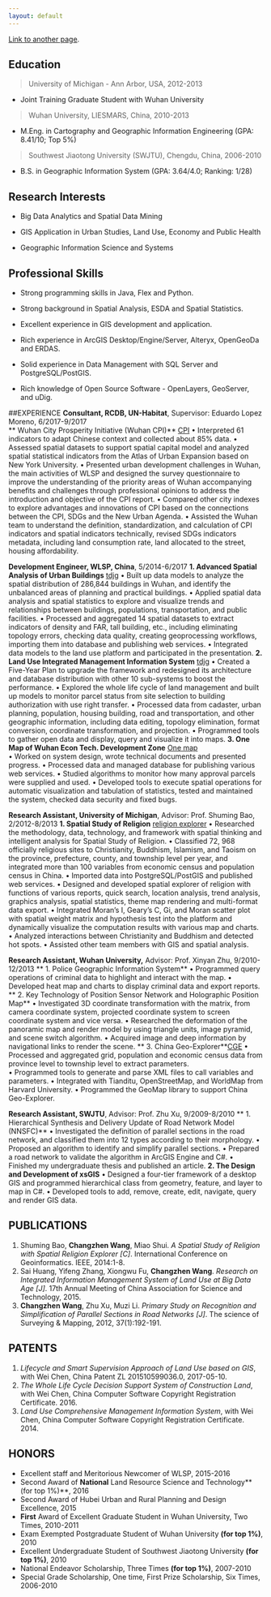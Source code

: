 ```yaml
---
layout: default
---
```


[Link to another page](another-page).


## [](#header-2)Education
> University of Michigan - Ann Arbor, USA, 2012-2013
* Joint Training Graduate Student with Wuhan University

> Wuhan University, LIESMARS, China, 2010-2013 
* M.Eng. in Cartography and Geographic Information Engineering (GPA: 8.41/10; Top 5%)

> Southwest Jiaotong University (SWJTU), Chengdu, China, 2006-2010                              
* B.S. in Geographic Information System (GPA: 3.64/4.0; Ranking: 1/28)                

## [](#header-2)Research Interests

* Big Data Analytics and Spatial Data Mining

* GIS Application in Urban Studies, Land Use, Economy and Public Health

* Geographic Information Science and Systems 

## [](#header-2)Professional Skills

*	Strong programming skills in Java, Flex and Python.

*	Strong background in Spatial Analysis, ESDA and Spatial Statistics.

*	Excellent experience in GIS development and application.

*	Rich experience in ArcGIS Desktop/Engine/Server, Alteryx, OpenGeoDa and ERDAS.

*	Solid experience in Data Management with SQL Server and PostgreSQL/PostGIS.

*	Rich knowledge of Open Source Software - OpenLayers, GeoServer, and uDig.


##EXPERIENCE
**Consultant, RCDB, UN-Habitat**, Supervisor: Eduardo Lopez Moreno, 6/2017-9/2017      
  ** Wuhan City Prosperity Initiative (Wuhan CPI)** [CPI](http://cpi.unhabitat.org/ "CPI")
•	Interpreted 61 indicators to adapt Chinese context and collected about 85% data.
•	Assessed spatial datasets to support spatial capital model and analyzed spatial statistical indicators from the Atlas of Urban Expansion based on New York University.
•	Presented urban development challenges in Wuhan, the main activities of WLSP and designed the survey questionnaire to improve the understanding of the priority areas of Wuhan accompanying benefits and challenges through professional opinions to address the introduction and objective of the CPI report. 
•	Compared other city indexes to explore advantages and innovations of CPI based on the connections between the CPI, SDGs and the New Urban Agenda. 
•	Assisted the Wuhan team to understand the definition, standardization, and calculation of CPI indicators and spatial indicators technically, revised SDGs indicators metadata, including land consumption rate, land allocated to the street, housing affordability.

**Development Engineer, WLSP, China**, 5/2014-6/2017
   **1. Advanced Spatial Analysis of Urban Buildings** [tdjg](http://tdjg.wlsp.org.cn "tdjg")
•	Built up data models to analyze the spatial distribution of 286,844 buildings in Wuhan, and identify the unbalanced areas of planning and practical buildings. 
•	Applied spatial data analysis and spatial statistics to explore and visualize trends and relationships between buildings, populations, transportation, and public facilities.
•	Processed and aggregated 14 spatial datasets to extract indicators of density and FAR, tall building, etc., including eliminating topology errors, checking data quality, creating geoprocessing workflows, importing them into database and publishing web services.
•	Integrated data models to the land use platform and participated in the presentation.
 **2. Land Use Integrated Management Information System** [tdjg](http://tdjg.wlsp.org.cn "tdjg")
•	Created a Five-Year Plan to upgrade the framework and redesigned its architecture and database distribution with other 10 sub-systems to boost the performance.
•	Explored the whole life cycle of land management and built up models to monitor parcel status from site selection to building authorization with use right transfer. 
•	Processed data from cadaster, urban planning, population, housing building, road and transportation, and other geographic information, including data editing, topology elimination, format conversion, coordinate transformation, and projection.
•	Programmed tools to gather open data and display, query and visualize it into maps.
**3. One Map of Wuhan Econ Tech. Development Zone** [One map](http://119.97.209.18/jkyzt/ "One map")     
•	Worked on system design, wrote technical documents and presented progress.
•	Processed data and managed database for publishing various web services.
•	Studied algorithms to monitor how many approval parcels were supplied and used.
•	Developed tools to execute spatial operations for automatic visualization and tabulation of statistics, tested and maintained the system, checked data security and fixed bugs.

**Research Assistant, University of Michigan**, Advisor: Prof. Shuming Bao, 2/2012-8/2013
   **1. Spatial Study of Religion** [religion explorer](http://chinadataonline.org/religionclient/ "religion explorer")
•	Researched the methodology, data, technology, and framework with spatial thinking and intelligent analysis for Spatial Study of Religion. 
•	Classified 72, 968 officially religious sites to Christianity, Buddhism, Islamism, and Taoism on the province, prefecture, county, and township level per year, and integrated more than 100 variables from economic census and population census in China. 
•	Imported data into PostgreSQL/PostGIS and published web services.
•	Designed and developed spatial explorer of religion with functions of various reports, quick search, location analysis, trend analysis, graphics analysis, spatial statistics, theme map rendering and multi-format data export. 
•	Integrated Moran’s I, Geary’s C, Gi, and Moran scatter plot with spatial weight matrix and hypothesis test into the platform and dynamically visualize the computation results with various map and charts. 
•	Analyzed interactions between Christianity and Buddhism and detected hot spots.
•	Assisted other team members with GIS and spatial analysis.

**Research Assistant, Wuhan University,** Advisor: Prof. Xinyan Zhu, 9/2010-12/2013
 **  1. Police Geographic Information System**
•	Programmed query operations of criminal data to highlight and interact with the map.
•	Developed heat map and charts to display criminal data and export reports.
**  2. Key Technology of Position Sensor Network and Holographic Position Map**
•	Investigated 3D coordinate transformation with the matrix, from camera coordinate system, projected coordinate system to screen coordinate system and vice versa. 
•	Researched the deformation of the panoramic map and render model by using triangle units, image pyramid, and scene switch algorithm.
•	Acquired image and deep information by navigational links to render the scene.
**   3. China Geo-Explorer**[CGE](http://chinageoexplorer.org/cge/index.html "CGE")
•	Processed and aggregated grid, population and economic census data from province level to township level to extract parameters.   
•	Programmed tools to generate and parse XML files to call variables and parameters.
•	Integrated with Tianditu, OpenStreetMap, and WorldMap from Harvard University.
•	Programmed the GeoMap library to support China Geo-Explorer.

**Research Assistant, SWJTU**, Advisor: Prof. Zhu Xu, 9/2009-8/2010
  ** 1. Hierarchical Synthesis and Delivery Update of Road Network Model (NNSFC)**
•	Investigated the definition of parallel sections in the road network, and classified them into 12 types according to their morphology.
•	Proposed an algorithm to identify and simplify parallel sections.
•	Prepared a road network to validate the algorithm in ArcGIS Engine and C#. 
•	Finished my undergraduate thesis and published an article.
**2. The Design and Development of xsGIS**
•	Designed a four-tier framework of a desktop GIS and programmed hierarchical class from geometry, feature, and layer to map in C#.
•	Developed tools to add, remove, create, edit, navigate, query and render GIS data.

## PUBLICATIONS 
1. Shuming Bao, **Changzhen Wang**, Miao Shui. *A Spatial Study of Religion with Spatial Religion Explorer [C]*. International Conference on Geoinformatics. IEEE, 2014:1-8.
2. Sai Huang, Yifeng Zhang, Xiongwu Fu, **Changzhen Wang**. *Research on Integrated Information Management System of Land Use at Big Data Age [J]*. 17th Annual Meeting of China Association for Science and Technology, 2015.
3. **Changzhen Wang**, Zhu Xu, Muzi Li. *Primary Study on Recognition and Simplification of Parallel Sections in Road Networks [J]*. The science of Surveying & Mapping, 2012, 37(1):192-191.

## PATENTS
1. *Lifecycle and Smart Supervision Approach of Land Use based on GIS*, with Wei Chen, China Patent ZL 201510599036.0, 2017-05-10.
2. *The Whole Life Cycle Decision Support System of Construction Land*, with Wei Chen, China Computer Software Copyright Registration Certificate. 2016.
3. *Land Use Comprehensive Management Information System*, with Wei Chen, China Computer Software Copyright Registration Certificate. 2014.

## HONORS                                                                      
-  Excellent staff and Meritorious Newcomer of WLSP, 2015-2016
-  Second Award of **National** Land Resource Science and Technology** (for top 1%)**, 2016       
- Second Award of Hubei Urban and Rural Planning and Design Excellence, 2015           
-  **First** Award of Excellent Graduate Student in Wuhan University, Two Times, 2010-2011      
-  Exam Exempted Postgraduate Student of Wuhan University **(for top 1%)**, 2010
-  Excellent Undergraduate Student of Southwest Jiaotong University **(for top 1%)**, 2010       
-  National Endeavor Scholarship, Three Times **(for top 1%)**, 2007-2010 
-  Special Grade Scholarship, One time, First Prize Scholarship, Six Times, 2006-2010
